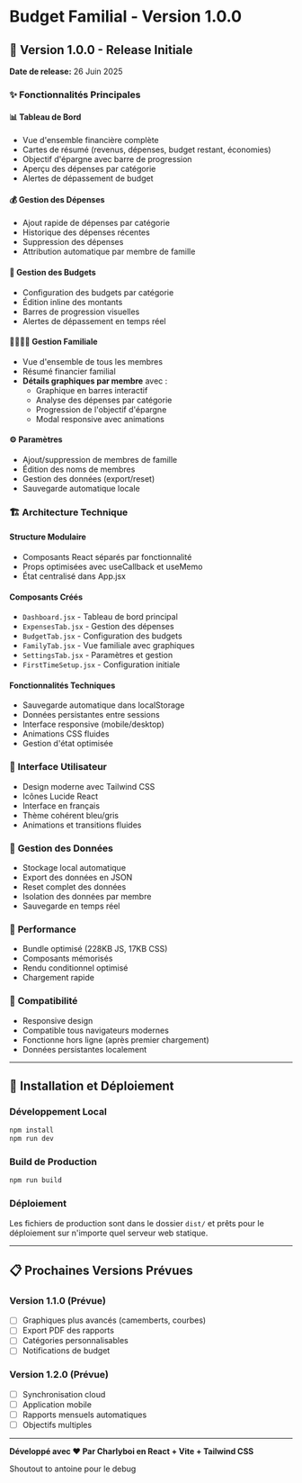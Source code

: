 # Budget Familial - Version 1.0.0

## 🎉 Version 1.0.0 - Release Initiale
**Date de release:** 26 Juin 2025

### ✨ Fonctionnalités Principales

#### 📊 **Tableau de Bord**
- Vue d'ensemble financière complète
- Cartes de résumé (revenus, dépenses, budget restant, économies)
- Objectif d'épargne avec barre de progression
- Aperçu des dépenses par catégorie
- Alertes de dépassement de budget

#### 💰 **Gestion des Dépenses**
- Ajout rapide de dépenses par catégorie
- Historique des dépenses récentes
- Suppression des dépenses
- Attribution automatique par membre de famille

#### 🎯 **Gestion des Budgets**
- Configuration des budgets par catégorie
- Édition inline des montants
- Barres de progression visuelles
- Alertes de dépassement en temps réel

#### 👨‍👩‍👧‍👦 **Gestion Familiale**
- Vue d'ensemble de tous les membres
- Résumé financier familial
- **Détails graphiques par membre** avec :
  - Graphique en barres interactif
  - Analyse des dépenses par catégorie
  - Progression de l'objectif d'épargne
  - Modal responsive avec animations

#### ⚙️ **Paramètres**
- Ajout/suppression de membres de famille
- Édition des noms de membres
- Gestion des données (export/reset)
- Sauvegarde automatique locale

### 🏗️ **Architecture Technique**

#### **Structure Modulaire**
- Composants React séparés par fonctionnalité
- Props optimisées avec useCallback et useMemo
- État centralisé dans App.jsx

#### **Composants Créés**
- `Dashboard.jsx` - Tableau de bord principal
- `ExpensesTab.jsx` - Gestion des dépenses
- `BudgetTab.jsx` - Configuration des budgets
- `FamilyTab.jsx` - Vue familiale avec graphiques
- `SettingsTab.jsx` - Paramètres et gestion
- `FirstTimeSetup.jsx` - Configuration initiale

#### **Fonctionnalités Techniques**
- Sauvegarde automatique dans localStorage
- Données persistantes entre sessions
- Interface responsive (mobile/desktop)
- Animations CSS fluides
- Gestion d'état optimisée

### 🎨 **Interface Utilisateur**
- Design moderne avec Tailwind CSS
- Icônes Lucide React
- Interface en français
- Thème cohérent bleu/gris
- Animations et transitions fluides

### 💾 **Gestion des Données**
- Stockage local automatique
- Export des données en JSON
- Reset complet des données
- Isolation des données par membre
- Sauvegarde en temps réel

### 🚀 **Performance**
- Bundle optimisé (228KB JS, 17KB CSS)
- Composants mémorisés
- Rendu conditionnel optimisé
- Chargement rapide

### 📱 **Compatibilité**
- Responsive design
- Compatible tous navigateurs modernes
- Fonctionne hors ligne (après premier chargement)
- Données persistantes localement

---

## 🔧 **Installation et Déploiement**

### Développement Local
```bash
npm install
npm run dev
```

### Build de Production
```bash
npm run build
```

### Déploiement
Les fichiers de production sont dans le dossier `dist/` et prêts pour le déploiement sur n'importe quel serveur web statique.

---

## 📋 **Prochaines Versions Prévues**

### Version 1.1.0 (Prévue)
- [ ] Graphiques plus avancés (camemberts, courbes)
- [ ] Export PDF des rapports
- [ ] Catégories personnalisables
- [ ] Notifications de budget

### Version 1.2.0 (Prévue)
- [ ] Synchronisation cloud
- [ ] Application mobile
- [ ] Rapports mensuels automatiques
- [ ] Objectifs multiples

---

**Développé avec ❤️ Par Charlyboi en React + Vite + Tailwind CSS**

Shoutout to antoine pour le debug
